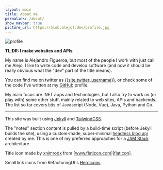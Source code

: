 ```yaml
---
layout: main
title: About me
permalink: /about/
show_navbar: true
picture_url: https://blob.alejof.dev/profile.jpg
---
```


<img src="{{ page.picture_url }}" class="object-cover w-40 h-40 mx-auto rounded-full" alt="profile">

**TL;DR: I make websites and APIs**

My name is Alejandro Figueroa, but most of the people I work with just call me Alejo. I like to write code and develop software (and now it should be really obvious what the "dev" part of the title means).

You can find me on twitter as [{{site.twitter_username}}][twitter], or check some of the code I've written at my [GitHub][github] profile.

My main focus are .NET apps and technologies, but I also try to work on (or play with) some other stuff, mainly related to web sites, APIs and backends. The list so far covers bits of Javascript (Node, Vue), Java, Python and Go.

<hr class="my-8">

This site was built using [Jekyll][jekyll] and [TailwindCSS][tailwind].

The "notes" section content is pulled by a build-time script (before Jekyll builds the site), using a custom-made, super-minimal [headless blog api][notes-api] created by me. This is one of my preferred approaches for a [JAM Stack][jam] architecture.

Title icon made by [xnimrodx][icon-author] from [www.flaticon.com][flaticon].

Small link icons from RefactoringUI's [Heroicons](https://github.com/refactoringui/heroicons).

[twitter]:https://twitter.com/{{site.twitter_username}}
[github]:https://github.com/{{site.github_username}}
[notes-api]:https://github.com/alexphi/alejof-notes-api
[jekyll]:https://jekyllrb.com/
[tailwind]:https://tailwindcss.com/
[jam]:https://jamstack.org
[icon-author]:https://www.flaticon.com/authors/xnimrodx
[flaticon]:https://www.flaticon.com/
